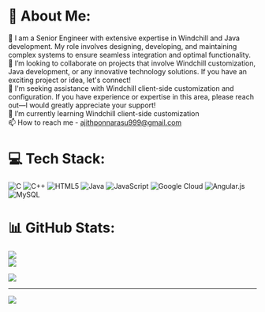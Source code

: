 # 💫 About Me:
🔭 I am a Senior Engineer with extensive expertise in Windchill and Java development. My role involves designing, developing, and maintaining complex systems to ensure seamless integration and optimal functionality.<br>👯 I’m looking to collaborate on projects that involve Windchill customization, Java development, or any innovative technology solutions. If you have an exciting project or idea, let's connect!<br>🤝 I'm seeking assistance with Windchill client-side customization and configuration. If you have experience or expertise in this area, please reach out—I would greatly appreciate your support!<br>🌱 I’m currently learning Windchill client-side customization<br>📫 How to reach me - ajithponnarasu999@gmail.com


# 💻 Tech Stack:
![C](https://img.shields.io/badge/c-%2300599C.svg?style=plastic&logo=c&logoColor=white) ![C++](https://img.shields.io/badge/c++-%2300599C.svg?style=plastic&logo=c%2B%2B&logoColor=white) ![HTML5](https://img.shields.io/badge/html5-%23E34F26.svg?style=plastic&logo=html5&logoColor=white) ![Java](https://img.shields.io/badge/java-%23ED8B00.svg?style=plastic&logo=openjdk&logoColor=white) ![JavaScript](https://img.shields.io/badge/javascript-%23323330.svg?style=plastic&logo=javascript&logoColor=%23F7DF1E) ![Google Cloud](https://img.shields.io/badge/GoogleCloud-%234285F4.svg?style=plastic&logo=google-cloud&logoColor=white) ![Angular.js](https://img.shields.io/badge/angular.js-%23E23237.svg?style=plastic&logo=angularjs&logoColor=white) ![MySQL](https://img.shields.io/badge/mysql-4479A1.svg?style=plastic&logo=mysql&logoColor=white)
# 📊 GitHub Stats:
![](https://github-readme-stats.vercel.app/api?username=AjithPonnarasu&theme=dark&hide_border=false&include_all_commits=true&count_private=true)<br/>
![](https://github-readme-stats.vercel.app/api/top-langs/?username=AjithPonnarasu&theme=dark&hide_border=false&include_all_commits=true&count_private=true&layout=compact)

![](https://quotes-github-readme.vercel.app/api?type=horizontal&theme=merko)

---
[![](https://visitcount.itsvg.in/api?id=AjithPonnarasu&icon=4&color=0)](https://visitcount.itsvg.in)

